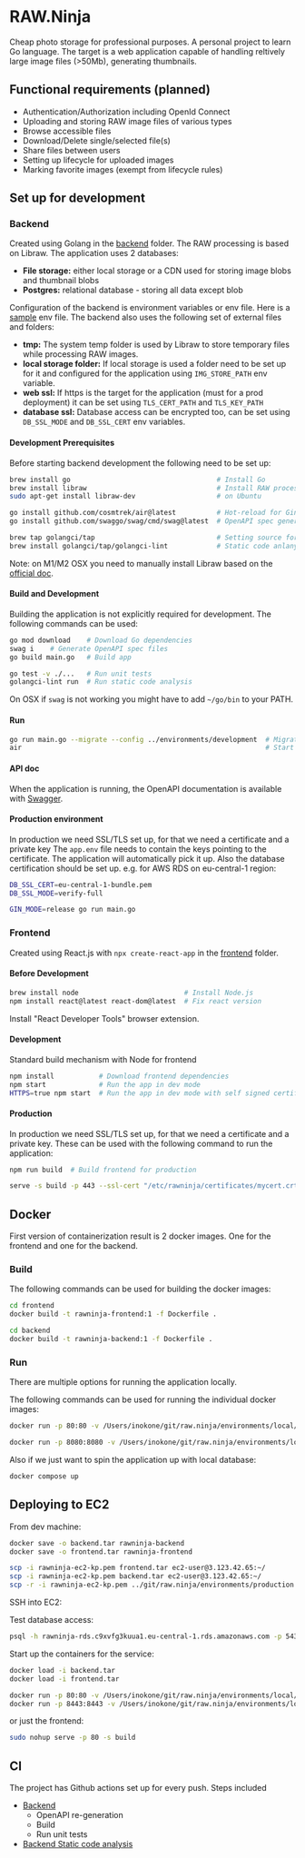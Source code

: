 # RAW.Ninja

Cheap photo storage for professional purposes. A personal project to learn Go language.
The target is a web application capable of handling reltively large image files (>50Mb), generating thumbnails.

## Functional requirements (planned)

- Authentication/Authorization including OpenId Connect
- Uploading and storing RAW image files of various types
- Browse accessible files
- Download/Delete single/selected file(s)
- Share files between users
- Setting up lifecycle for uploaded images
- Marking favorite images (exempt from lifecycle rules)

## Set up for development

### Backend

Created using Golang in the [backend](/backend) folder. The RAW processing is based on Libraw. The application uses 2 databases:

- **File storage:** either local storage or a CDN used for storing image blobs and thumbnail blobs
- **Postgres:** relational database - storing all data except blob

Configuration of the backend is environment variables or env file. Here is a [sample](/environments/local.env) env file.
The backend also uses the following set of external files and folders:

- **tmp:** The system temp folder is used by Libraw to store temporary files while processing RAW images.
- **local storage folder:** If local storage is used a folder need to be set up for it and configured for the application using `IMG_STORE_PATH` env variable.
- **web ssl:** If https is the target for the application (must for a prod deployment) it can be set using `TLS_CERT_PATH` and `TLS_KEY_PATH`
- **database ssl:** Database access can be encrypted too, can be set using `DB_SSL_MODE` and `DB_SSL_CERT` env variables.

#### Development Prerequisites

Before starting backend development the following need to be set up:

``` sh
brew install go                                    # Install Go
brew install libraw                                # Install RAW processing library on OSX, or
sudo apt-get install libraw-dev                    # on Ubuntu

go install github.com/cosmtrek/air@latest          # Hot-reload for Gin server
go install github.com/swaggo/swag/cmd/swag@latest  # OpenAPI spec generator

brew tap golangci/tap                              # Setting source for brew, then
brew install golangci/tap/golangci-lint            # Static code anlanysis for Go
```

Note: on M1/M2 OSX you need to manually install Libraw based on the [official doc](https://www.libraw.org/docs/Install-LibRaw-eng.html).

#### Build and Development

Building the application is not explicitly required for development. The following commands can be used:

``` sh
go mod download    # Download Go dependencies
swag i    # Generate OpenAPI spec files
go build main.go   # Build app

go test -v ./...   # Run unit tests
golangci-lint run  # Run static code analysis
```

On OSX if `swag` is not working you might have to add `~/go/bin` to your PATH.

#### Run

``` sh
go run main.go --migrate --config ../environments/development  # Migrate the database and launch app
air                                                            # Start the web application with hot-reload for development
```

#### API doc

When the application is running, the OpenAPI documentation is available with [Swagger](http://localhost:8080/swagger/doc.json).

#### Production environment

In production we need SSL/TLS set up, for that we need a certificate and a private key
The `app.env` file needs to contain the keys pointing to the certificate. The application will automatically pick it up.
Also the database certification should be set up. e.g. for AWS RDS on eu-central-1 region:

``` sh
DB_SSL_CERT=eu-central-1-bundle.pem 
DB_SSL_MODE=verify-full
```

``` sh
GIN_MODE=release go run main.go
```

### Frontend

Created using React.js with `npx create-react-app` in the [frontend](/frontend) folder.

#### Before Development

``` sh
brew install node                          # Install Node.js
npm install react@latest react-dom@latest  # Fix react version 
```

Install "React Developer Tools" browser extension.

#### Development

Standard build mechanism with Node for frontend

``` sh
npm install           # Download frontend dependencies 
npm start             # Run the app in dev mode
HTTPS=true npm start  # Run the app in dev mode with self signed certification over https
```

#### Production

In production we need SSL/TLS set up, for that we need a certificate and a private key. These can be used with the following command to run the application:

``` sh
npm run build  # Build frontend for production

serve -s build -p 443 --ssl-cert "/etc/rawninja/certificates/mycert.crt" --ssl-key "/etc/rawninja/certificates/mykey.key"
```

## Docker

First version of containerization result is 2 docker images. One for the frontend and one for the backend.

### Build

The following commands can be used for building the docker images:

``` sh
cd frontend
docker build -t rawninja-frontend:1 -f Dockerfile . 

cd backend
docker build -t rawninja-backend:1 -f Dockerfile . 
```

### Run

There are multiple options for running the application locally.

The following commands can be used for running the individual docker images:

``` sh
docker run -p 80:80 -v /Users/inokone/git/raw.ninja/environments/local/certificates:/etc/rawninja/certificates rawninja-frontend

docker run -p 8080:8080 -v /Users/inokone/git/raw.ninja/environments/local:/etc/rawninja --mount type=tmpfs,destination=/tmp/photos,tmpfs-size=4096 rawninja-backend
```

Also if we just want to spin the application up with local database:

``` sh
docker compose up
```

## Deploying to EC2

From dev machine:

``` sh
docker save -o backend.tar rawninja-backend
docker save -o frontend.tar rawninja-frontend

scp -i rawninja-ec2-kp.pem frontend.tar ec2-user@3.123.42.65:~/
scp -i rawninja-ec2-kp.pem backend.tar ec2-user@3.123.42.65:~/
scp -r -i rawninja-ec2-kp.pem ../git/raw.ninja/environments/production ec2-user@3.123.42.65:~/

```

SSH into EC2:

Test database access:

``` sh
psql -h rawninja-rds.c9xvfg3kuua1.eu-central-1.rds.amazonaws.com -p 5432 -U postgres -d postgres
```

Start up the containers for the service:

``` sh
docker load -i backend.tar
docker load -i frontend.tar

docker run -p 80:80 -v /Users/inokone/git/raw.ninja/environments/local/certificates:/etc/rawninja/certificates rawninja-frontend
docker run -p 8443:8443 -v /Users/inokone/git/raw.ninja/environments/local:/etc/rawninja --mount type=tmpfs,destination=/tmp/photos,tmpfs-size=4096 rawninja-backend
```

or just the frontend:

``` sh
sudo nohup serve -p 80 -s build
```

## CI

The project has Github actions set up for every push.
Steps included

- [Backend](.github/workflows/build.yaml)
  - OpenAPI re-generation
  - Build
  - Run unit tests
- [Backend Static code analysis](.github/workflows/golangci-lint.yml)

